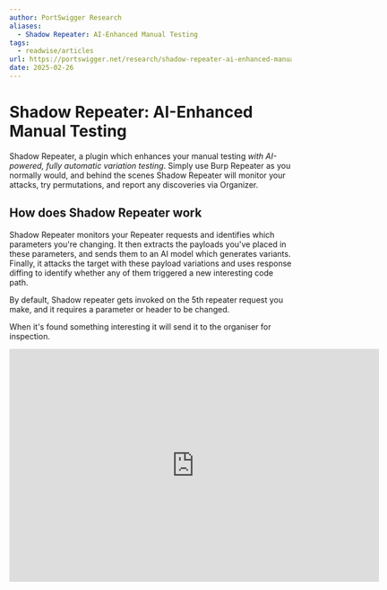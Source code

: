 ```yaml
---
author: PortSwigger Research
aliases:
  - Shadow Repeater: AI-Enhanced Manual Testing
tags:
  - readwise/articles
url: https://portswigger.net/research/shadow-repeater-ai-enhanced-manual-testing?__readwiseLocation=
date: 2025-02-26
---
```

# Shadow Repeater: AI-Enhanced Manual Testing


Shadow Repeater, a plugin which enhances your manual testing *with AI-powered, fully automatic variation testing*. Simply use Burp Repeater as you normally would, and behind the scenes Shadow Repeater will monitor your attacks, try permutations, and report any discoveries via Organizer. [](https://read.readwise.io/read/01jn1ekbzbcpewyywcv268dmef)

## How does Shadow Repeater work

Shadow Repeater monitors your Repeater requests and identifies which parameters you're changing. It then extracts the payloads you've placed in these parameters, and sends them to an AI model which generates variants. Finally, it attacks the target with these payload variations and uses response diffing to identify whether any of them triggered a new interesting code path. [](https://read.readwise.io/read/01jn1en7e2ga4ghmg6vgy7t2c3)

By default, Shadow repeater gets invoked on the 5th repeater request you make, and it requires a parameter or header to be changed. [](https://read.readwise.io/read/01jn1epxxwy130y49mv54m04j4)

When it's found something interesting it will send it to the organiser for inspection. [](https://read.readwise.io/read/01jn1eq8xxmjbgxqabn0s3hqrd)

<iframe width="660" height="415" src="https://www.youtube.com/embed/Z1uJmfCGpRE?si=o6zUwb0wYZVSbEbm" title="YouTube video player" frameborder="0" allow="accelerometer; autoplay; clipboard-write; encrypted-media; gyroscope; picture-in-picture" allowfullscreen></iframe>
